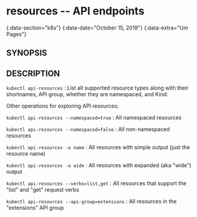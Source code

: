 # resources -- API endpoints
{:data-section="k8s"}
{:data-date="October 15, 2019"}
{:data-extra="Um Pages"}

## SYNOPSIS


## DESCRIPTION

`kubectl api-resources`
: List all supported resource types along with their shortnames, API group, whether they are namespaced, and Kind:


Other operations for exploring API resources:

`kubectl api-resources --namespaced=true`
: All namespaced resources

`kubectl api-resources --namespaced=false`
: All non-namespaced resources

`kubectl api-resources -o name`
: All resources with simple output (just the resource name)

`kubectl api-resources -o wide` 
: All resources with expanded (aka "wide") output

`kubectl api-resources --verbs=list,get`
: All resources that support the "list" and "get" request verbs

`kubectl api-resources --api-group=extensions`
: All resources in the "extensions" API group
